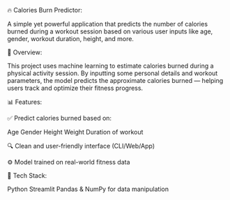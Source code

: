 🔥 Calories Burn Predictor:

A simple yet powerful application that predicts the number of calories burned during a workout session based on various user inputs like age, gender, workout duration, height, and more.

🧠 Overview:

This project uses machine learning to estimate calories burned during a physical activity session. By inputting some personal details and workout parameters, the model predicts the approximate calories burned — helping users track and optimize their fitness progress.

📊 Features:

✅ Predict calories burned based on:

Age
Gender
Height
Weight
Duration of workout

🔍 Clean and user-friendly interface (CLI/Web/App)

⚙️ Model trained on real-world fitness data

🧪 Tech Stack: 

Python
Streamlit
Pandas & NumPy for data manipulation




